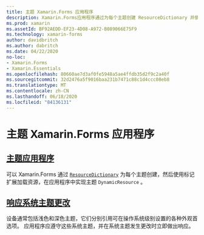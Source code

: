 ```yaml
---
title: 主题 Xamarin.Forms 应用程序
description: Xamarin.Forms应用程序通过为每个主题创建 ResourceDictionary 并使用 DynamicResource 标记扩展加载资源来支持主题。
ms.prod: xamarin
ms.assetId: BF92AEDD-EF23-4D08-A972-B089066E75F9
ms.technology: xamarin-forms
author: davidbritch
ms.author: dabritch
ms.date: 04/22/2020
no-loc:
- Xamarin.Forms
- Xamarin.Essentials
ms.openlocfilehash: 80660ae7d3af0fe5948a5ae4ffdb35d2f9c2a40f
ms.sourcegitcommit: 32d2476a5f9016baa231b7471c88c1d4ccc08eb8
ms.translationtype: MT
ms.contentlocale: zh-CN
ms.lasthandoff: 06/18/2020
ms.locfileid: "84136131"
---
```

# <a name="theming-a-xamarinforms-application"></a>主题 Xamarin.Forms 应用程序

## <a name="theme-an-application"></a>[主题应用程序](theming.md)

可以 Xamarin.Forms 通过 [`ResourceDictionary`](xref:Xamarin.Forms.ResourceDictionary) 为每个主题创建，然后使用标记扩展加载资源，在应用程序中实现主题 `DynamicResource` 。

## <a name="respond-to-system-theme-changes"></a>[响应系统主题更改](system-theme-changes.md)

设备通常包括浅色和深色主题，它们分别引用可在操作系统级别设置的各种外观首选项。 应用程序应遵守这些系统主题，并在系统主题发生更改时立即做出响应。
